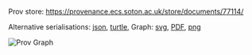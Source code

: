 
Prov store: https://provenance.ecs.soton.ac.uk/store/documents/77114/
	
Alternative serialisations: [json](https://provenance.ecs.soton.ac.uk/store/documents/77114.json), [turtle](https://provenance.ecs.soton.ac.uk/store/documents/77114.ttl), 
Graph: [svg](https://provenance.ecs.soton.ac.uk/store/documents/77114.svg), [PDF](https://provenance.ecs.soton.ac.uk/store/documents/77114.pdf), [png](https://provenance.ecs.soton.ac.uk/store/documents/77114.png)

![Prov Graph](https://provenance.ecs.soton.ac.uk/store/documents/77114.png)

		